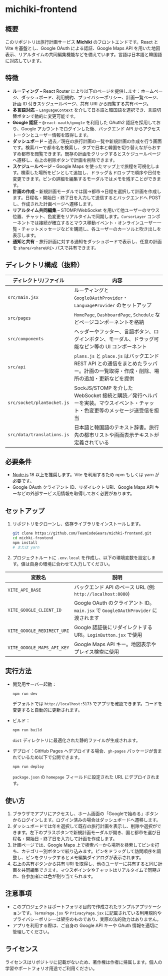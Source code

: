 # michiki‑frontend

## 概要

このリポジトリは旅行計画サービス **Michiki** のフロントエンドです。React と Vite を基盤とし、Google OAuth による認証、Google Maps API を用いた地図表示、リアルタイムの共同編集機能などを備えています。言語は日本語と韓国語に対応しています。

## 特徴

* **ルーティング** – React Router により以下のページを提供します：ホームページ、ダッシュボード、利用規約、プライバシーポリシー、計画一覧ページ、計画 ID 付きスケジュールページ、共有 URI から閲覧する共有ページ。
* **多言語対応** – `LanguageContext` を介して日本語と韓国語を選択でき、言語切替ボタンで動的に変更可能です。
* **Google 認証** – `@react-oauth/google` を利用した OAuth2 認証を採用しており、Google アカウントでログインした後、バックエンド API からアクセストークンとユーザー情報を取得します。
* **ダッシュボード** – 過去／現在の旅行計画の一覧や新規計画の作成を行う画面です。検索バーで都市名を検索し、タブで日本と韓国を切り替えながらおすすめ都市を閲覧できます。既存の計画をクリックするとスケジュールページへ遷移し、右上の削除ボタンで計画を削除できます。
* **スケジュールページ** – Google Maps を使ったマップ上で旅程を可視化します。検索した場所をピンとして追加し、ドラッグ＆ドロップで順序や日付を変更できます。ピンの詳細を編集するモーダルではメモを残すことができます。
* **計画の作成** – 新規計画モーダルでは国→都市→日程を選択して計画を作成します。日程名・開始日・終了日を入力して送信するとバックエンドへ POST し、作成された計画ページへ遷移します。
* **リアルタイム共同編集** – STOMP/WebSocket を用いて他ユーザーのマウス位置、チャット、色変更をリアルタイムで同期します。`CursorLayer` コンポーネントでは接続が確立するとマウス移動イベント・オンラインユーザー一覧・チャットメッセージなどを購読し、各ユーザーのカーソルと吹き出しを表示します。
* **通知と共有** – 旅行計画に対する通知をダッシュボードで表示し、任意の計画を `share/<shareURI>` パスで共有できます。

## ディレクトリ構成（抜粋）

| ディレクトリ/ファイル | 内容 |
| --- | --- |
| `src/main.jsx` | ルーティングと `GoogleOAuthProvider`・`LanguageProvider` のセットアップ |
| `src/pages` | `HomePage`, `DashboardPage`, `Schedule` などページコンポーネントを格納 |
| `src/components` | ヘッダーやフッター、言語ボタン、ログインボタン、モーダル、ドラッグ可能なピン等の UI コンポーネント |
| `src/api` | `plans.js` と `place.js` はバックエンド REST API との通信をまとめたラッパー。計画の一覧取得・作成・削除、場所の追加・更新などを提供 |
| `src/socket/planSocket.js` | SockJS/STOMP を介した WebSocket 接続と購読／発行ヘルパーを実装。マウスイベント・チャット・色変更等のメッセージ送受信を担当 |
| `src/data/translations.js` | 日本語と韓国語のテキスト辞書。旅行先の都市リストや画面表示テキストが定義されている |

## 必要条件

* [Node.js](https://nodejs.org/) 18 以上を推奨します。Vite を利用するため npm もしくは yarn が必要です。
* Google OAuth クライアント ID、リダイレクト URI、Google Maps API キーなどの外部サービス用情報を取得しておく必要があります。

## セットアップ

1. リポジトリをクローンし、依存ライブラリをインストールします。
   ```bash
   git clone https://github.com/TeamCodeGears/michki-frontend.git
   cd michki-frontend
   npm install
   # または yarn
   ```
2. プロジェクトルートに `.env.local` を作成し、以下の環境変数を設定します。値は自身の環境に合わせて入力してください。

| 変数名 | 説明 |
| --- | --- |
| `VITE_API_BASE` | バックエンド API のベース URL (例: `http://localhost:8080`) |
| `VITE_GOOGLE_CLIENT_ID` | Google OAuth のクライアント ID。`main.jsx` で `GoogleOAuthProvider` に渡されます |
| `VITE_GOOGLE_REDIRECT_URI` | Google 認証後にリダイレクトする URI。`LoginButton.jsx` で使用|
| `VITE_GOOGLE_MAPS_API_KEY` | Google Maps API キー。地図表示やプレイス検索に使用 |

## 実行方法

* 開発用サーバー起動：
  ```bash
  npm run dev
  ```
  デフォルトでは `http://localhost:5173` でアプリを確認できます。コードを変更すると自動的に更新されます。

* ビルド：
  ```bash
  npm run build
  ```
  `dist` ディレクトリに最適化された静的ファイルが生成されます。

* デプロイ：GitHub Pages へデプロイする場合、`gh-pages` パッケージが含まれているため以下で公開できます。
  ```bash
  npm run deploy
  ```
  `package.json` の `homepage` フィールドに設定された URL にデプロイされます。

## 使い方

1. ブラウザでアプリにアクセスし、ホーム画面の「Googleで始める」ボタンからログインします。ログイン済みの場合はダッシュボードへ遷移します。
2. ダッシュボードでは年を選択して既存の旅行計画を表示し、削除や選択ができます。左下のプラスボタンで新規計画モーダルが開き、国と都市を選び日程名・開始日・終了日を入力して計画を作成します。
3. 計画ページでは、Google Maps 上で検索バーから場所を検索してピンを打ち、カテゴリー別ボタンで絞り込みます。ピンをドラッグして訪問順序を調整し、ピンをクリックするとメモ編集ダイアログが表示されます。
4. 右上の共有ボタンから共有 URI を取得し、他のユーザーに共有すると同じ計画を共同編集できます。マウスポインタやチャットはリアルタイムで同期され、各参加者には色が割り当てられます。

## 注意事項

* このプロジェクトはポートフォリオ目的で作成されたサンプルアプリケーションです。`TermsPage.jsx` や `PrivacyPage.jsx` に記載されている利用規約やプライバシーポリシーは架空のものであり、実際の法的効力はありません。
* アプリを利用する際は、ご自身の Google API キーや OAuth 情報を適切に管理してください。

## ライセンス

ライセンスはリポジトリに記載がないため、著作権は作者に帰属します。個人の学習やポートフォリオ用途でご利用ください。
